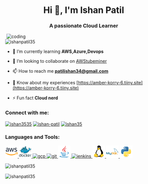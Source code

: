 <h1 align="center">Hi 👋, I'm Ishan Patil</h1>
<h3 align="center">A passionate Cloud Learner</h3>

 <img align="right" alt="coding" width="500" src="https://giphy.com/gifs/dommespace-domme-space-programador-qgQUggAC3Pfv687qPC">

<p align="left"> <img src="https://komarev.com/ghpvc/?username=ishanpatil35&label=Profile%20views&color=0e75b6&style=flat" alt="ishanpatil35" /> </p>



- 🌱 I’m currently learning **AWS,Azure,Devops**

- 👯 I’m looking to collaborate on [AWStubeminer](https://github.com/ishanpatil35/AWS-TubeMiner)

- 📫 How to reach me **patilishan34@gmail.com**

- 📄 Know about my experiences [https://amber-korry-6.tiiny.site](https://amber-korry-6.tiiny.site)

- ⚡ Fun fact **Cloud nerd**

<h3 align="left">Connect with me:</h3>
<p align="left">
<a href="https://twitter.com/ishan3535" target="blank"><img align="center" src="https://raw.githubusercontent.com/rahuldkjain/github-profile-readme-generator/master/src/images/icons/Social/twitter.svg" alt="ishan3535" height="30" width="40" /></a>
<a href="https://linkedin.com/in/ishan-patil" target="blank"><img align="center" src="https://raw.githubusercontent.com/rahuldkjain/github-profile-readme-generator/master/src/images/icons/Social/linked-in-alt.svg" alt="ishan-patil" height="30" width="40" /></a>
<a href="https://instagram.com/ishan35" target="blank"><img align="center" src="https://raw.githubusercontent.com/rahuldkjain/github-profile-readme-generator/master/src/images/icons/Social/instagram.svg" alt="ishan35" height="30" width="40" /></a>
</p>

<h3 align="left">Languages and Tools:</h3>
<p align="left"> <a href="https://aws.amazon.com" target="_blank" rel="noreferrer"> <img src="https://raw.githubusercontent.com/devicons/devicon/master/icons/amazonwebservices/amazonwebservices-original-wordmark.svg" alt="aws" width="40" height="40"/> </a> <a href="https://www.docker.com/" target="_blank" rel="noreferrer"> <img src="https://raw.githubusercontent.com/devicons/devicon/master/icons/docker/docker-original-wordmark.svg" alt="docker" width="40" height="40"/> </a> <a href="https://cloud.google.com" target="_blank" rel="noreferrer"> <img src="https://www.vectorlogo.zone/logos/google_cloud/google_cloud-icon.svg" alt="gcp" width="40" height="40"/> </a> <a href="https://git-scm.com/" target="_blank" rel="noreferrer"> <img src="https://www.vectorlogo.zone/logos/git-scm/git-scm-icon.svg" alt="git" width="40" height="40"/> </a> <a href="https://www.java.com" target="_blank" rel="noreferrer"> <img src="https://raw.githubusercontent.com/devicons/devicon/master/icons/java/java-original.svg" alt="java" width="40" height="40"/> </a> <a href="https://www.jenkins.io" target="_blank" rel="noreferrer"> <img src="https://www.vectorlogo.zone/logos/jenkins/jenkins-icon.svg" alt="jenkins" width="40" height="40"/> </a> <a href="https://www.linux.org/" target="_blank" rel="noreferrer"> <img src="https://raw.githubusercontent.com/devicons/devicon/master/icons/linux/linux-original.svg" alt="linux" width="40" height="40"/> </a> <a href="https://www.mysql.com/" target="_blank" rel="noreferrer"> <img src="https://raw.githubusercontent.com/devicons/devicon/master/icons/mysql/mysql-original-wordmark.svg" alt="mysql" width="40" height="40"/> </a> <a href="https://www.python.org" target="_blank" rel="noreferrer"> <img src="https://raw.githubusercontent.com/devicons/devicon/master/icons/python/python-original.svg" alt="python" width="40" height="40"/> </a> </p>

<p><img align="center" src="https://github-readme-stats.vercel.app/api/top-langs?username=ishanpatil35&show_icons=true&locale=en&layout=compact" alt="ishanpatil35" /></p>

<p><img align="center" src="https://github-readme-streak-stats.herokuapp.com/?user=ishanpatil35&" alt="ishanpatil35" /></p>
